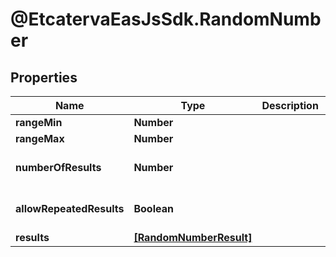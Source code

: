 # @EtcatervaEasJsSdk.RandomNumber

## Properties
Name | Type | Description | Notes
------------ | ------------- | ------------- | -------------
**rangeMin** | **Number** |  | 
**rangeMax** | **Number** |  | 
**numberOfResults** | **Number** |  | [optional] [default to 1]
**allowRepeatedResults** | **Boolean** |  | [optional] [default to true]
**results** | [**[RandomNumberResult]**](RandomNumberResult.md) |  | [optional] 


